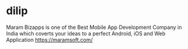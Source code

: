 # dilip
Maram Bizapps is one of the Best Mobile App Development Company in India which coverts your ideas to a perfect Android, iOS and Web Application
https://maramsoft.com/
